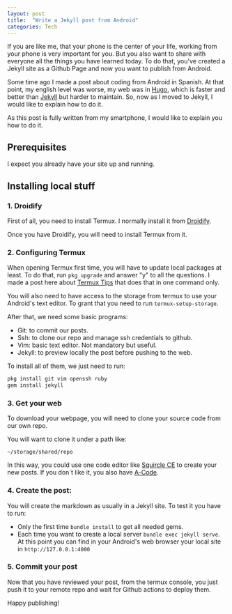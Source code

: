```yaml
---
layout: post
title:  "Write a Jekyll post from Android"
categories: Tech
---
```


If you are like me, that your phone is the center of your life, working from your phone is very important for you.
But you also want to share with everyone all the things you have learned today. To do that, you've created a Jekyll
site as a Github Page and now you want to publish from Android.

Some time ago I made a post about coding from Android in Spanish. At that point, my english level was worse, my web
was in [Hugo](https://gohugo.io/), which is faster and better than [Jekyll](https://jekyllrb.com/) but harder to
maintain. So, now as I moved to Jekyll, I would like to explain how to do it.

As this post is fully written from my smartphone, I would like to explain you how to do it.

## Prerequisites

I expect you already have your site up and running.

## Installing local stuff

### 1. Droidify

First of all, you need to install Termux. I normally install it from [Droidify](https://github.com/Droid-ify/client/releases).

Once you have Droidify, you will need to install Termux from it.

### 2. Configuring Termux

When opening Termux first time, you will have to update local packages at least. To do that, run `pkg upgrade` and
answer "y" to all the questions. I made a post here about [Termux Tips](/_posts/2024-01-17-Termux-Tips.md) that
does that in one command only.

You will also need to have access to the storage from termux to use your Android's text editor. To grant that you need to run `termux-setup-storage`.

After that, we need some basic programs:

* Git: to commit our posts.
* Ssh: to clone our repo and manage ssh credentials to github.
* Vim: basic text editor. Not mandatory but useful.
* Jekyll: to preview locally the post before pushing to the web.

To install all of them, we just need to run:

``` bash
pkg install git vim openssh ruby
gem install jekyll

```

### 3. Get your web

To download your webpage, you will need to clone your source code from our own repo.

You will want to clone it under a path like:

`~/storage/shared/repo`

In this way, you could use one code editor like [Squircle CE](https://github.com/massivemadness/Squircle-CE) to
create your new posts. If you don´t like it, you also have [A-Code](https://github.com/deadlyjack/Acode).

### 4. Create the post:

You will create the markdown as usually in a Jekyll site. To test it you have to run:

* Only the first time `bundle install` to get all needed gems.
* Each time you want to create a local server `bundle exec jekyll serve`. At this point you can find in your Android's web browser your local site in `http://127.0.0.1:4000`

### 5. Commit your post

Now that you have reviewed your post, from the termux console, you just push it to your remote repo and wait for Github actions to deploy them.

Happy publishing!





